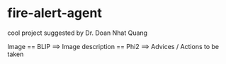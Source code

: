 # fire-alert-agent
cool project suggested by Dr. Doan Nhat Quang 

Image == BLIP ==> Image description == Phi2 ==> Advices / Actions to be taken
